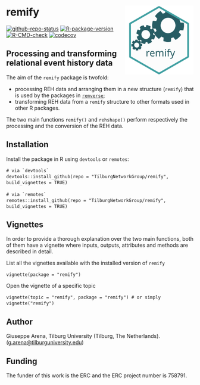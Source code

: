 # remify <img align="right" width="185" src='man/figures/remify-logo.svg'>

[![github-repo-status](https://www.repostatus.org/badges/latest/active.svg)](https://www.repostatus.org/#active)
[![R-package-version](https://img.shields.io/github/r-package/v/TilburgNetworkGroup/remify)](https://www.github.com/TilburgNetworkGroup/remify)
[![R-CMD-check](https://github.com/TilburgNetworkGroup/remify/actions/workflows/check-standard.yaml/badge.svg)](https://github.com/TilburgNetworkGroup/remify/actions/workflows/check-standard.yaml)
[![codecov](https://codecov.io/gh/TilburgNetworkGroup/remify/branch/master/graph/badge.svg?token=BDG8F1672B)](https://codecov.io/gh/TilburgNetworkGroup/remify)

## Processing and transforming relational event history data

The aim of the `remify` package is twofold:
 * processing REH data and arranging them in a new structure (`remify`) that is used by the packages in [`remverse`](https://github.com/TilburgNetworkGroup/remverse);
 * transforming REH data from a `remify` structure to other formats used in other R packages.
 
The two main functions `remify()` and `rehshape()` perform respectively the processing and the conversion of the REH data.

	
## Installation
Install the package in R using `devtools` or `remotes`:

```
# via `devtools`
devtools::install_github(repo = "TilburgNetworkGroup/remify", build_vignettes = TRUE)

# via `remotes`
remotes::install_github(repo = "TilburgNetworkGroup/remify", build_vignettes = TRUE)
```

## Vignettes
In order to provide a thorough explanation over the two main functions, both of them have a vignette where inputs, outputs, attributes and methods are described in detail.


List all the vignettes available with the installed version of `remify`

```
vignette(package = "remify") 
```

Open the vignette of a specific topic

```
vignette(topic = "remify", package = "remify") # or simply vignette("remify") 
```

## Author
Giuseppe Arena, Tilburg University (Tilburg, The Netherlands). (g.arena@tilburguniversity.edu)

## Funding
The funder of this work is the ERC and the ERC project number is 758791.
